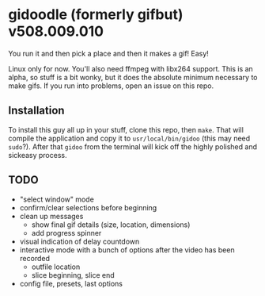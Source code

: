 gidoodle (formerly gifbut) v508.009.010
==========
You run it and then pick a place and then it makes a gif! Easy!

Linux only for now. You'll also need ffmpeg with libx264 support.
This is an alpha, so stuff is a bit wonky, but it does the absolute minimum necessary to make gifs. If you run into problems, open an issue on this repo.

Installation
------
To install this guy all up in your stuff, clone this repo, then `make`. That will compile the application and copy it to `usr/local/bin/gidoo` (this may need `sudo`?). After that `gidoo` from the terminal will kick off the highly polished and sickeasy process.

TODO
------
* "select window" mode
* confirm/clear selections before beginning
* clean up messages
    * show final gif details (size, location, dimensions)
    * add progress spinner
* visual indication of delay countdown
* interactive mode with a bunch of options after the video has been recorded
    * outfile location
    * slice beginning, slice end
* config file, presets, last options

